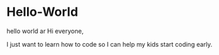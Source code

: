 # Hello-World
hello world
ar
Hi everyone,

I just want to learn how to code so I can help my kids start coding early.
